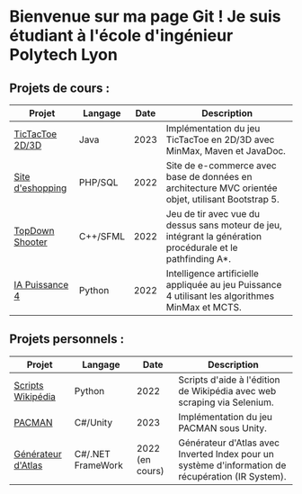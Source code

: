 <h1>Bienvenue sur ma page Git ! Je suis étudiant à l'école d'ingénieur Polytech Lyon</h1>
<h2>Projets de cours : </h2>
<table>
  <thead>
    <tr>
      <th>Projet</th>
      <th>Langage</th>
      <th>Date</th>
      <th>Description</th>
    </tr>
  </thead>
  <tbody>
    <tr>
      <td><a href="https://github.com/Damidas0/-2023-Cours-TicTacToe-3D">TicTacToe 2D/3D</a></td>
      <td>Java</td>
      <td>2023</td>
      <td>Implémentation du jeu TicTacToe en 2D/3D avec MinMax, Maven et JavaDoc.</td>
    </tr>
    <tr>
      <td><a href="https://github.com/Damidas0/-2022-Cours-MVC-site-eshopping">Site d'eshopping</a></td>
      <td>PHP/SQL</td>
      <td>2022</td>
      <td>Site de e-commerce avec base de données en architecture MVC orientée objet, utilisant Bootstrap 5.</td>
    </tr>
    <tr>
      <td><a href="https://github.com/Damidas0/-2022-Cours-TopDown-Shooter-sans-moteur-de-jeu-SFML-cpp">TopDown Shooter</a></td>
      <td>C++/SFML</td>
      <td>2022</td>
      <td>Jeu de tir avec vue du dessus sans moteur de jeu, intégrant la génération procédurale et le pathfinding A*.</td>
    </tr>
    <tr>
      <td><a href="https://github.com/Damidas0/-2022-Cours-MCTS-Minmax-applique-au-puissance-4">IA Puissance 4</a></td>
      <td>Python</td>
      <td>2022</td>
      <td>Intelligence artificielle appliquée au jeu Puissance 4 utilisant les algorithmes MinMax et MCTS.</td>
    </tr>
  </tbody>
</table>

<h2>Projets personnels : </h2>
<table>
  <thead>
    <tr>
      <th>Projet</th>
      <th>Langage</th>
      <th>Date</th>
      <th>Description</th>
    </tr>
  </thead>
  <tbody>
    <tr>
      <td><a href="https://github.com/Damidas0/-2022-Personnel-scripts-wikipedia">Scripts Wikipédia</a></td>
      <td>Python</td>
      <td>2022</td>
      <td>Scripts d'aide à l'édition de Wikipédia avec web scraping via Selenium.</td>
    </tr>
    <tr>
      <td><a href="https://github.com/Damidas0/-2023-Unity-Pacman">PACMAN</a></td>
      <td>C#/Unity</td>
      <td>2023</td>
      <td>Implémentation du jeu PACMAN sous Unity.</td>
    </tr>
    <tr>
      <td><a href="https://github.com/Damidas0/-2022-Personnel-IR-System-Atlas">Générateur d'Atlas</a></td>
      <td>C#/.NET FrameWork</td>
      <td>2022 (en cours)</td>
      <td>Générateur d'Atlas avec Inverted Index pour un système d'information de récupération (IR System).</td>
    </tr>
  </tbody>
</table>


